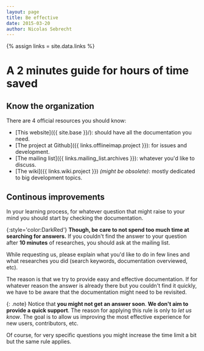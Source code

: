 ```yaml
---
layout: page
title: Be effective
date: 2015-03-20
author: Nicolas Sebrecht
---
```


{% assign links = site.data.links %}

# A 2 minutes guide for hours of time saved

## Know the organization

There are 4 official resources you should know:

* [This website]({{ site.base }}/): should have all the documentation you need.
* [The project at Github]({{ links.offlineimap.project }}): for issues and development.
* [The mailing list]({{ links.mailing_list.archives }}): whatever you'd like to discuss.
* [The wiki]({{ links.wiki.project }}) *(might be obsolete)*: mostly dedicated to big development topics.


## Continous improvements

In your learning process, for whatever question that might raise to your mind you should start by checking the documentation.

{:style='color:DarkRed'}
**Though, be care to not spend too much time at searching for answers.** If you couldn't find the answer to your question after **10 minutes** of researches, you should ask at the mailing list.

While requesting us, please explain what you'd like to do in few lines and what researches you did (search keywords, documentation overviewed, etc).

The reason is that we try to provide easy and effective documentation. If for whatever reason the answer is already there but you couldn't find it quickly, we have to be aware that the documentation might need to be revisited.

{: .note}
Notice that **you might not get an answer soon**. **We don't aim to provide a quick support**. The reason for applying this rule is only to *let us know*. The goal is to allow us improving the most effective experience for new users, contributors, etc.


Of course, for very specific questions you might increase the time limit a bit but the same rule applies.



<!--
vim: expandtab ts=2 :
-->
